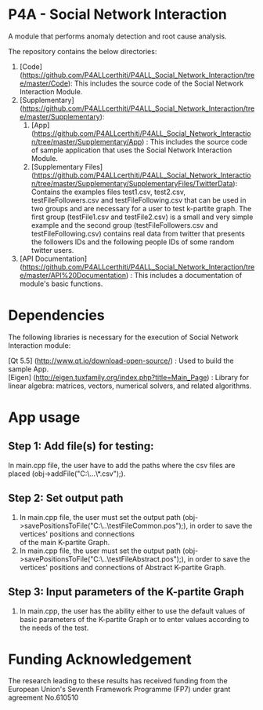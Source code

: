 # P4A - Social Network Interaction  

A module that performs anomaly detection and root cause analysis.  

The repository contains the below directories:  

1. [Code] (https://github.com/P4ALLcerthiti/P4ALL_Social_Network_Interaction/tree/master/Code): This includes the source code of the Social Network Interaction Module.
2. [Supplementary] (https://github.com/P4ALLcerthiti/P4ALL_Social_Network_Interaction/tree/master/Supplementary): 
	1. [App] (https://github.com/P4ALLcerthiti/P4ALL_Social_Network_Interaction/tree/master/Supplementary/App) : This includes the source code of  sample application that uses the Social Network Interaction Module.
	2. [Supplementary Files] (https://github.com/P4ALLcerthiti/P4ALL_Social_Network_Interaction/tree/master/Supplementary/SupplementaryFiles/TwitterData): Contains the examples files test1.csv, test2.csv, testFileFollowers.csv and testFileFollowing.csv that can be 
	   used in two groups and are necessary for a user to test k-partite graph. The first group (testFile1.csv and testFile2.csv) is a small and 
	   very simple example and the second group (testFileFollowers.csv and testFileFollowing.csv) contains real data from twitter that presents 
	   the followers IDs and the following people IDs of some random twitter users.
3. [API Documentation] (https://github.com/P4ALLcerthiti/P4ALL_Social_Network_Interaction/tree/master/API%20Documentation) : This includes a documentation of module's basic functions.  

# Dependencies  

The following libraries is necessary for the execution of Social Network Interaction module:  

[Qt 5.5] (http://www.qt.io/download-open-source/) : Used to build the sample App.    
[Eigen] (http://eigen.tuxfamily.org/index.php?title=Main_Page) : Library for linear algebra: matrices, vectors, numerical solvers, and related algorithms.    


# App usage   

## Step 1: Add file(s) for testing:     

In main.cpp file, the user have to add the paths where the csv files are placed (obj->addFile("C:\\...\\*.csv");).   

## Step 2: Set output path 

1. In main.cpp file, the user must set the output path (obj->savePositionsToFile("C:\\..\\testFileCommon.pos");), in order to save the vertices' positions and connections  
   of the main K-partite Graph.
2. In main.cpp file, the user must set the output path (obj->savePositionsToFile("C:\\..\\testFileAbstract.pos");), in order to save the vertices' positions and connections 
   of Abstract K-partite Graph. 

## Step 3: Input parameters of the K-partite Graph

1. In main.cpp, the user has the ability either to use the default values of basic parameters of the K-partite Graph or to enter values according to the needs of the test.

# Funding Acknowledgement

The research leading to these results has received funding from the European Union's Seventh Framework Programme (FP7) under grant agreement No.610510